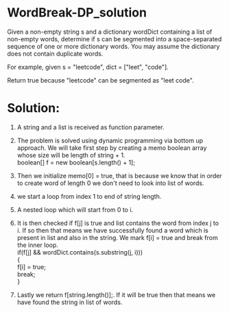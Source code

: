# WordBreak-DP_solution

Given a non-empty string s and a dictionary wordDict containing a list of 
non-empty words, determine if s can be segmented into a space-separated sequence 
of one or more dictionary words. You may assume the dictionary does not contain 
duplicate words.

For example, given
s = "leetcode",
dict = ["leet", "code"].

Return true because "leetcode" can be segmented as "leet code".

# Solution:

1. A string and a list is received as function parameter.

2. The problem is solved using dynamic programming via bottom up approach. We will take first step by creating a memo boolean array whose size will be length of string + 1. </br>
boolean[] f = new boolean[s.length() + 1];

3. Then we initialize memo[0] = true, that is because we know that in order to create word of length 0 we don't need to look into list of words.

4. we start a loop from index 1 to end of string length.

5. A nested loop which will start from 0 to i.

6. It is then checked if f[j] is true and list contains the word from index j to i. If so then that means we have successfully found a word which is present in list and also in the string. We mark f[i] = true and break from the inner loop. </br>
if(f[j] && wordDict.contains(s.substring(j, i)))</br>
{</br>
	f[i] = true;</br>
	break;</br>
}</br>

7. Lastly we return f[string.length()];. If it will be true then that means we have found the string in list of words.
